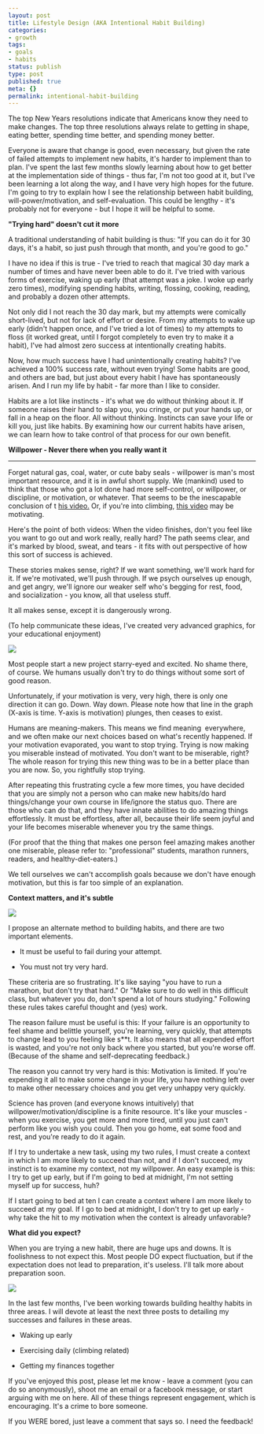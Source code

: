 ```yaml
---
layout: post
title: Lifestyle Design (AKA Intentional Habit Building)
categories:
- growth
tags:
- goals
- habits
status: publish
type: post
published: true
meta: {}
permalink: intentional-habit-building
---
```




The top New Years resolutions indicate that Americans know they need to make changes. The top three resolutions always relate to getting in shape, eating better, spending time better, and spending money better.

Everyone is aware that change is good, even necessary, but given the rate of failed attempts to implement new habits, it's harder to implement than to plan. I've spent the last few months slowly learning about how to get better at the implementation side of things - thus far, I'm not too good at it, but I've been learning a lot along the way, and I have very high hopes for the future. I'm going to try to explain how I see the relationship between habit building, will-power/motivation, and self-evaluation. This could be lengthy - it's probably not for everyone - but I hope it will be helpful to some.



**"Trying hard" doesn't cut it
more**



A traditional understanding of habit building is thus: "If you can do it for 30 days, it's a habit, so just push through that month, and you're good to go."



I have no idea if this is true - I've tried to reach that magical 30 day mark a number of times and have never been able to do it. I've tried with various forms of exercise, waking up early (that attempt was a joke. I woke up early zero times), modifying spending habits, writing, flossing, cooking, reading, and probably a dozen other attempts.



Not only did I not reach the 30 day mark, but my attempts were comically short-lived, but not for lack of effort or desire. From my attempts to wake up early (didn't happen once, and I've tried a lot of times) to my attempts to floss (it worked great, until I forgot completely to even try to make it a habit), I've had almost zero success at
intentionally creating habits.



Now, how much success have I had
unintentionally creating habits? I've achieved a 100% success rate,
without even trying! Some habits are good, and others are bad, but just about every habit I have has spontaneously arisen. And I run my life by habit - far more than I like to consider.



Habits are a lot like instincts - it's what we do without thinking about it. If someone raises their hand to slap you, you cringe, or put your hands up, or fall in a heap on the floor. All without thinking. Instincts can save your life or kill you, just like habits. By examining how our
current habits have arisen, we can learn how to take control of that process for our own benefit.



**Willpower - Never there when you
really want it**



****
Forget natural gas, coal, water, or cute baby seals - willpower is man's most important resource, and it is in awful short supply. We (mankind) used to think that those who got a lot done had more self-control, or willpower, or discipline, or motivation, or whatever. That seems to be the inescapable conclusion of t
[his video.](http://www.youtube.com/watch?v=lsSC2vx7zFQ) Or, if you're into climbing,
[this video](https://www.youtube.com/watch?v=H0vOH_XGWFU) may be motivating.



Here's the point of both videos: When the video finishes, don't you feel like you want to go out and work really, really hard? The path seems clear, and it's marked by blood, sweat, and tears - it fits with out perspective of how this sort of success is achieved.



These stories makes sense, right? If we want something, we'll work hard for it. If we're motivated, we'll push through. If we psych ourselves up enough, and get angry, we'll ignore our weaker self who's begging for rest, food, and socialization - you know, all that useless stuff.



It all makes sense, except it is
dangerously wrong.



(To help communicate these ideas, I've created very advanced graphics, for your educational enjoyment)



[![](/squarespace_images/static_556694eee4b0f4ca9cd56729_56035dbbe4b07ebf58d79d16_5586fe4ee4b0278244ce9f37_1434910429232_pic-05022013-0011.jpg_)](http://static1.squarespace.com/static/556694eee4b0f4ca9cd56729/56035dbbe4b07ebf58d79d16/5586fe4ee4b0278244ce9f37/1434910429232/pic-05022013-0011.jpg)



Most people start a new project starry-eyed and excited. No shame there, of course. We humans usually don't try to do things without some sort of good reason.



Unfortunately, if your motivation is very, very high, there is only one direction it can go. Down. Way down. Please note how that line in the graph (X-axis is time. Y-axis is motivation) plunges, then ceases to exist.



Humans are
meaning-makers. This means we find meaning  everywhere, and we often make our next choices based on what's recently happened. If your motivation evaporated, you want to stop trying. Trying is now making you miserable instead of motivated. You don't want to be miserable, right? The whole reason for trying this new thing was to be in a better place than you are now. So, you rightfully stop trying.



After repeating this frustrating cycle a few more times, you have decided that you are simply not a person who can make new habits/do hard things/change your own course in life/ignore the status quo. There are those who can do that, and they have innate abilities to do amazing things effortlessly. It must be effortless, after all, because their life seem joyful and your life becomes miserable whenever you try the same things.



(For proof that the thing that makes one person feel amazing makes another one miserable, please refer to: "professional" students, marathon runners, readers, and healthy-diet-eaters.)



We tell ourselves we can't accomplish goals because we don't have enough motivation, but this is far too simple of an explanation.



**Context matters, and it's subtle**



[![](/squarespace_images/static_556694eee4b0f4ca9cd56729_56035dbbe4b07ebf58d79d16_5586fe4ee4b0278244ce9f3d_1434910429743_pic-05032013-002.jpg_)](http://static1.squarespace.com/static/556694eee4b0f4ca9cd56729/56035dbbe4b07ebf58d79d16/5586fe4ee4b0278244ce9f3d/1434910429743/pic-05032013-002.jpg)



I propose an alternate method to building habits, and there are two important elements.


* It must be
useful to fail during your attempt.


* You must not try very hard.


These criteria are so frustrating. It's like saying "you have to run a marathon, but don't try that hard." Or "Make sure to do well in this difficult class, but whatever you do, don't spend a lot of hours studying." Following these rules takes careful thought and (yes) work.



The reason failure must be
useful is this: If your failure is an opportunity to feel shame and belittle yourself, you're learning, very quickly, that attempts to change lead to you feeling like s**t. It also means that all expended effort is wasted, and you're not only back where you started, but you're worse off. (Because of the shame and self-deprecating feedback.)



The reason you cannot try very hard is this: Motivation is limited. If you're expending it all to make some change in your life, you have nothing left over to make other necessary choices and you get very unhappy very quickly.



Science has proven (and everyone knows intuitively) that willpower/motivation/discipline is a finite resource. It's like your muscles - when you exercise, you get more and more tired, until you just can't perform like you wish you could. Then you go home, eat some food and rest, and you're ready to do it again.



If I try to undertake a new task, using my two rules, I must create a context in which I am more likely to succeed than not, and if I don't succeed, my instinct is to examine my context, not my willpower. An easy example is this: I try to get up early, but if I'm going to bed at midnight, I'm not setting myself up for success, huh?



If I start going to bed at ten I can create a context where I am more likely to succeed at my goal. If I go to bed at midnight, I don't try to get up early - why take the hit to my motivation when the context is already unfavorable?



**What did you expect?**



When you are trying a new habit, there are huge ups and downs. It is foolishness to not expect this. Most people DO expect fluctuation, but if the expectation does not lead to preparation, it's useless. I'll talk more about preparation soon.



[![](/squarespace_images/static_556694eee4b0f4ca9cd56729_56035dbbe4b07ebf58d79d16_5586fe4ee4b0278244ce9f31_1434910429845_pic-05022013-0041.jpg_)](http://static1.squarespace.com/static/556694eee4b0f4ca9cd56729/56035dbbe4b07ebf58d79d16/5586fe4ee4b0278244ce9f31/1434910429845/pic-05022013-0041.jpg)



In the last few months, I've been working towards building healthy habits in three areas. I will devote at least the next three posts to detailing my successes and failures in these areas.


* Waking up early


* Exercising daily (climbing related)


* Getting my finances together


If you've enjoyed this post, please let me know - leave a comment (you can do so anonymously), shoot me an email or a facebook message, or start arguing with me on here. All of these things represent engagement, which is encouraging. It's a crime to bore someone.



If you WERE bored, just leave a comment that says so. I need the feedback!
